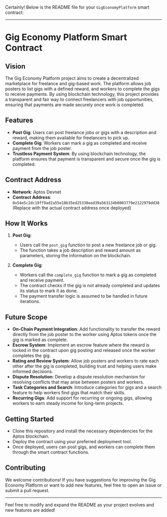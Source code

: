 Certainly! Below is the README file for your `GigEconomyPlatform` smart contract:

---

# Gig Economy Platform Smart Contract

## Vision

The Gig Economy Platform project aims to create a decentralized marketplace for freelance and gig-based work. The platform allows job posters to list gigs with a defined reward, and workers to complete the gigs to receive payments. By using blockchain technology, this project provides a transparent and fair way to connect freelancers with job opportunities, ensuring that payments are made securely once work is completed.

## Features

- **Post Gig**: Users can post freelance jobs or gigs with a description and reward, making them available for freelancers to pick up.
- **Complete Gig**: Workers can mark a gig as completed and receive payment from the job poster.
- **Trustless Payment System**: By using blockchain technology, the platform ensures that payment is transparent and secure once the gig is completed.

## Contract Address

- **Network**: Aptos Devnet
- **Contract Address**: `0x54e5c2dc19ff9ad2a55e18b35ed25338ead39a563134b0003779e2122979dd38` (Replace with the actual contract address once deployed)

## How It Works

1. **Post Gig**:

   - Users call the `post_gig` function to post a new freelance job or gig.
   - The function takes a job description and reward amount as parameters, storing the information on the blockchain.

2. **Complete Gig**:
   - Workers call the `complete_gig` function to mark a gig as completed and receive payment.
   - The contract checks if the gig is not already completed and updates its status to mark it as done.
   - The payment transfer logic is assumed to be handled in future iterations.

## Future Scope

- **On-Chain Payment Integration**: Add functionality to transfer the reward directly from the job poster to the worker using Aptos tokens once the gig is marked as complete.
- **Escrow System**: Implement an escrow feature where the reward is locked in the contract upon gig posting and released once the worker completes the gig.
- **Rating and Review System**: Allow job posters and workers to rate each other after the gig is completed, building trust and helping users make informed decisions.
- **Dispute Resolution**: Develop a dispute resolution mechanism for resolving conflicts that may arise between posters and workers.
- **Task Categories and Search**: Introduce categories for gigs and a search feature to help workers find gigs that match their skills.
- **Recurring Gigs**: Add support for recurring or ongoing gigs, allowing workers to earn steady income for long-term projects.

## Getting Started

- Clone this repository and install the necessary dependencies for the Aptos blockchain.
- Deploy the contract using your preferred deployment tool.
- Once deployed, users can post gigs, and workers can complete them through the smart contract functions.

## Contributing

We welcome contributions! If you have suggestions for improving the Gig Economy Platform or want to add new features, feel free to open an issue or submit a pull request.

---

Feel free to modify and expand the README as your project evolves and new features are added!

